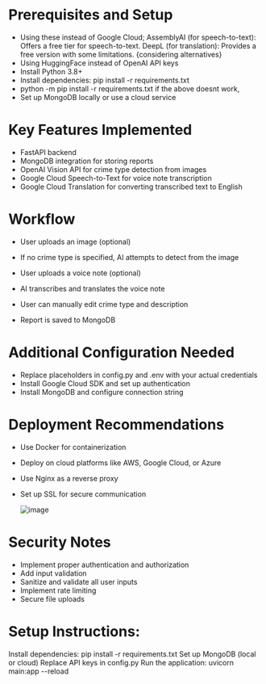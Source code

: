 
# Prerequisites and Setup

- Using these instead of Google Cloud; 
    AssemblyAI (for speech-to-text): Offers a free tier for speech-to-text.
    DeepL (for translation): Provides a free version with some limitations. {considering alternatives}
- Using HuggingFace instead of OpenAI API keys
- Install Python 3.8+
- Install dependencies: pip install -r requirements.txt
- python -m pip install -r requirements.txt if the above doesnt work, 
- Set up MongoDB locally or use a cloud service
<!-- - Obtain OpenAI API key for image analysis -->
<!-- - Set up Google Cloud credentials for speech-to-text and translation -->

# Key Features Implemented

- FastAPI backend
- MongoDB integration for storing reports
- OpenAI Vision API for crime type detection from images
- Google Cloud Speech-to-Text for voice note transcription
- Google Cloud Translation for converting transcribed text to English

# Workflow

- User uploads an image (optional)

- If no crime type is specified, AI attempts to detect from the image


- User uploads a voice note (optional)

- AI transcribes and translates the voice note


- User can manually edit crime type and description
- Report is saved to MongoDB

# Additional Configuration Needed

- Replace placeholders in config.py and .env with your actual credentials
- Install Google Cloud SDK and set up authentication
- Install MongoDB and configure connection string

# Deployment Recommendations

- Use Docker for containerization
- Deploy on cloud platforms like AWS, Google Cloud, or Azure
- Use Nginx as a reverse proxy
- Set up SSL for secure communication

  ![image](https://github.com/user-attachments/assets/b2525697-4356-49dc-b4fa-3677d5fa513b)


# Security Notes

- Implement proper authentication and authorization
- Add input validation
- Sanitize and validate all user inputs
- Implement rate limiting
- Secure file uploads

# Setup Instructions:

Install dependencies: pip install -r requirements.txt
Set up MongoDB (local or cloud)
Replace API keys in config.py
Run the application: uvicorn main:app --reload
